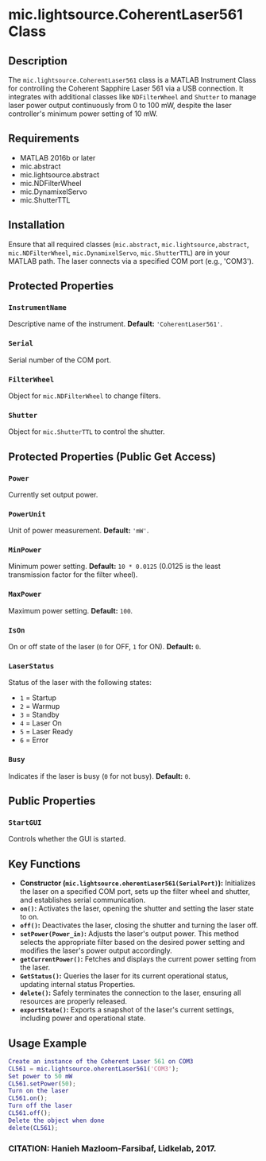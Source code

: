 # mic.lightsource.CoherentLaser561 Class

## Description
The `mic.lightsource.CoherentLaser561` class is a MATLAB Instrument Class for controlling the Coherent Sapphire Laser 561 via a USB connection. It integrates with additional classes like `NDFilterWheel` and `Shutter` to manage laser power output continuously from 0 to 100 mW, despite the laser controller's minimum power setting of 10 mW.

## Requirements
- MATLAB 2016b or later
- mic.abstract
- mic.lightsource.abstract
- mic.NDFilterWheel
- mic.DynamixelServo
- mic.ShutterTTL

## Installation
Ensure that all required classes (`mic.abstract`, `mic.lightsource,abstract`, `mic.NDFilterWheel`, `mic.DynamixelServo`, `mic.ShutterTTL`) are in your MATLAB path. The laser connects via a specified COM port (e.g., 'COM3').

## Protected Properties

### `InstrumentName`
Descriptive name of the instrument.
**Default:** `'CoherentLaser561'`.

### `Serial`
Serial number of the COM port.

### `FilterWheel`
Object for `mic.NDFilterWheel` to change filters.

### `Shutter`
Object for `mic.ShutterTTL` to control the shutter.

## Protected Properties (Public Get Access)

### `Power`
Currently set output power.

### `PowerUnit`
Unit of power measurement.
**Default:** `'mW'`.

### `MinPower`
Minimum power setting.
**Default:** `10 * 0.0125` (0.0125 is the least transmission factor for the filter wheel).

### `MaxPower`
Maximum power setting.
**Default:** `100`.

### `IsOn`
On or off state of the laser (`0` for OFF, `1` for ON).
**Default:** `0`.

### `LaserStatus`
Status of the laser with the following states:
- `1` = Startup
- `2` = Warmup
- `3` = Standby
- `4` = Laser On
- `5` = Laser Ready
- `6` = Error

### `Busy`
Indicates if the laser is busy (`0` for not busy).
**Default:** `0`.

## Public Properties

### `StartGUI`
Controls whether the GUI is started.

## Key Functions
- **Constructor (`mic.lightsource.oherentLaser561(SerialPort)`):** Initializes the laser on a specified COM port, sets up the filter wheel and shutter, and establishes serial communication.
- **`on()`:** Activates the laser, opening the shutter and setting the laser state to on.
- **`off()`:** Deactivates the laser, closing the shutter and turning the laser off.
- **`setPower(Power_in)`:** Adjusts the laser's output power. This method selects the appropriate filter based on the desired power setting and modifies the laser's power output accordingly.
- **`getCurrentPower()`:** Fetches and displays the current power setting from the laser.
- **`GetStatus()`:** Queries the laser for its current operational status, updating internal status Properties.
- **`delete()`:** Safely terminates the connection to the laser, ensuring all resources are properly released.
- **`exportState()`:** Exports a snapshot of the laser's current settings, including power and operational state.

## Usage Example
```matlab
Create an instance of the Coherent Laser 561 on COM3
CL561 = mic.lightsource.oherentLaser561('COM3');
Set power to 50 mW
CL561.setPower(50);
Turn on the laser
CL561.on();
Turn off the laser
CL561.off();
Delete the object when done
delete(CL561);
```
### CITATION: Hanieh Mazloom-Farsibaf, Lidkelab, 2017.

